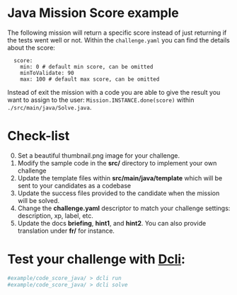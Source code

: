 # Java Mission Score example
The following mission will return a specific score instead of just returning if the tests went well or not.
Within the `challenge.yaml` you can find the details about the score:  
```
  score:
    min: 0 # default min score, can be omitted
    minToValidate: 90
    max: 100 # default max score, can be omitted
```

Instead of exit the mission with a code you are able to give the result you want to assign to the user:
`Mission.INSTANCE.done(score)` within `./src/main/java/Solve.java`.


# Check-list
0. Set a beautiful thumbnail.png image for your challenge.
1. Modify the sample code in the **src/** directory to implement your own challenge
2. Update the template files within **src/main/java/template** which will be sent to your candidates as a codebase
3. Update the success files provided to the candidate when the mission will be solved.
4. Change the **challenge.yaml** descriptor to match your challenge settings: description, xp, label, etc.
5. Update the docs **briefing**, **hint1**, and **hint2**. You can also provide translation under **fr/** for instance.

# Test your challenge with [Dcli](https://github.com/deadlock-resources/dcli):
```bash
#example/code_score_java/ > dcli run
#example/code_score_java/ > dcli solve
```